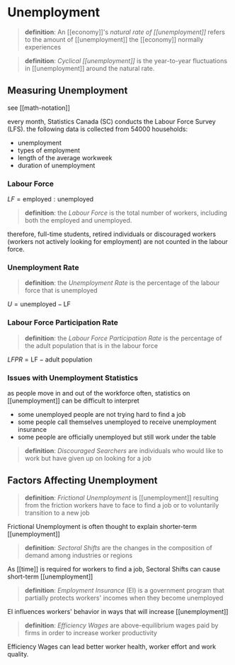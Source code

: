# Unemployment

> **definition**: An [[economy]]'s _natural rate of [[unemployment]]_ refers to the amount of [[unemployment]] the [[economy]] normally experiences

> **definition**: _Cyclical [[unemployment]]_ is the year-to-year fluctuations in [[unemployment]] around the natural rate.

## Measuring Unemployment

see [[math-notation]]

every month, Statistics Canada (SC) conducts the Labour Force Survey (LFS). the following data is collected from 54000 households:

- unemployment
- types of employment
- length of the average workweek
- duration of unemployment

### Labour Force

$LF = \text{employed} : \text{unemployed}$

> **definition**: the _Labour Force_ is the total number of workers, including both the employed and unemployed.

therefore, full-time students, retired individuals or discouraged workers (workers not actively looking for employment) are not counted in the labour force.

### Unemployment Rate

> **definition**: the _Unemployment Rate_ is the percentage of the labour force that is unemployed

$U = \text{unemployed} - \text{LF}$

### Labour Force Participation Rate

> **definition**: the _Labour Force Participation Rate_ is the percentage of the adult population that is in the labour force

$LFPR = \text{LF} - \text{adult population}$

### Issues with Unemployment Statistics

as people move in and out of the workforce often, statistics on [[unemployment]] can be difficult to interpret

- some unemployed people are not trying hard to find a job
- some people call themselves unemployed to receive unemployment insurance
- some people are officially unemployed but still work under the table

> **definition**: _Discouraged Searchers_ are individuals who would like to work but have given up on looking for a job

## Factors Affecting Unemployment

> **definition**: _Frictional Unemployment_ is [[unemployment]] resulting from the friction workers have to face to find a job or to voluntarily transition to a new job

Frictional Unemployment is often thought to explain shorter-term [[unemployment]]

> **definition**: _Sectoral Shifts_ are the changes in the composition of demand among industries or regions

As [[time]] is required for workers to find a job, Sectoral Shifts can cause short-term [[unemployment]]

> **definition**: _Employment Insurance_ (EI) is a government program that partially protects workers' incomes when they become unemployed

EI influences workers' behavior in ways that will increase [[unemployment]]

> **definition**: _Efficiency Wages_ are above-equilibrium wages paid by firms in order to increase worker productivity

Efficiency Wages can lead better worker health, worker effort and work quality.
